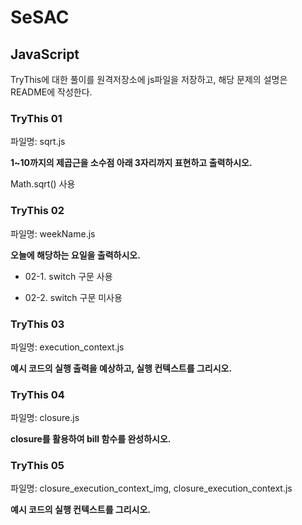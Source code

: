 # SeSAC

## JavaScript

TryThis에 대한 풀이를 원격저장소에 js파일을 저장하고, 해당 문제의 설명은 README에 작성한다.

### TryThis 01

파일명: sqrt.js

**1~10까지의 제곱근을 소수점 아래 3자리까지 표현하고 출력하시오.**

Math.sqrt() 사용

### TryThis 02

파일명: weekName.js

**오늘에 해당하는 요일을 출력하시오.**

- 02-1. switch 구문 사용

- 02-2. switch 구문 미사용 

### TryThis 03

파일명: execution_context.js

**예시 코드의 실행 출력을 예상하고, 실행 컨텍스트를 그리시오.**

### TryThis 04

파일명: closure.js

**closure를 활용하여 bill 함수를 완성하시오.**

### TryThis 05

파일명: closure_execution_context_img, closure_execution_context.js

**예시 코드의 실행 컨텍스트를 그리시오.**